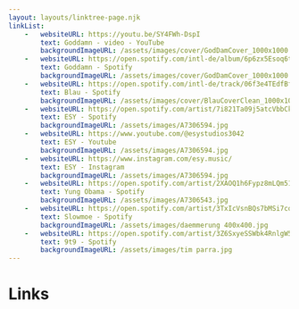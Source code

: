 ```yaml
---
layout: layouts/linktree-page.njk
linkList:
    -   websiteURL: https://youtu.be/SY4FWh-DspI
        text: Goddamn - video - YouTube
        backgroundImageURL: /assets/images/cover/GodDamCover_1000x1000.jpg
    -   websiteURL: https://open.spotify.com/intl-de/album/6p6zx5Esoq6tinSq8CeCe5?si=Rh6wSFTSQRWa-XxciRt4Zw
        text: Goddamn - Spotify
        backgroundImageURL: /assets/images/cover/GodDamCover_1000x1000.jpg
    -   websiteURL: https://open.spotify.com/intl-de/track/06f3e4TEdfBf0j6kwy7nZ6?si=10124d51f7484195
        text: Blau - Spotify
        backgroundImageURL: /assets/images/cover/BlauCoverClean_1000x1000.jpg
    -   websiteURL: https://open.spotify.com/artist/7i821Ta09j5atcVbbCk49x
        text: ESY - Spotify
        backgroundImageURL: /assets/images/A7306594.jpg
    -   websiteURL: https://www.youtube.com/@esystudios3042
        text: ESY - Youtube
        backgroundImageURL: /assets/images/A7306594.jpg
    -   websiteURL: https://www.instagram.com/esy.music/
        text: ESY - Instagram
        backgroundImageURL: /assets/images/A7306594.jpg
    -   websiteURL: https://open.spotify.com/artist/2XAOQ1h6Fypz8mLQm51BUL
        text: Yung Obama - Spotify
        backgroundImageURL: /assets/images/A7306543.jpg
    -   websiteURL: https://open.spotify.com/artist/3TxIcVsnBQs7bMSi7cqXXN
        text: Slowmoe - Spotify
        backgroundImageURL: /assets/images/daemmerung 400x400.jpg
    -   websiteURL: https://open.spotify.com/artist/3Z6SxyeSSWbk4RnlgW56rJ
        text: 9t9 - Spotify
        backgroundImageURL: /assets/images/tim parra.jpg
---
```


# Links